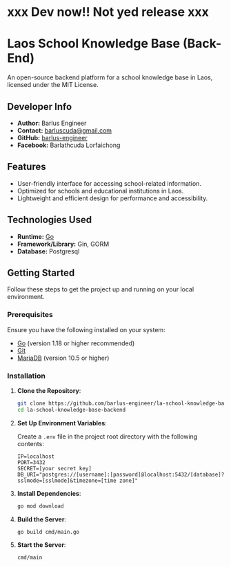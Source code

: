 # xxx Dev now!! Not yed release xxx
# Laos School Knowledge Base (Back-End)

An open-source backend platform for a school knowledge base in Laos, licensed under the MIT License.

## Developer Info
- **Author:** Barlus Engineer
- **Contact:** barluscuda@gmail.com
- **GitHub:** [barlus-engineer](https://github.com/barlus-engineer)
- **Facebook:** Barlathcuda Lorfaichong

## Features

- User-friendly interface for accessing school-related information.
- Optimized for schools and educational institutions in Laos.
- Lightweight and efficient design for performance and accessibility.

## Technologies Used

- **Runtime:** [Go](https://go.dev/)
- **Framework/Library:** Gin, GORM
- **Database:** Postgresql

## Getting Started

Follow these steps to get the project up and running on your local environment.

### Prerequisites

Ensure you have the following installed on your system:

- [Go](https://go.dev/) (version 1.18 or higher recommended)
- [Git](https://git-scm.com/)
- [MariaDB](https://mariadb.org/) (version 10.5 or higher)

### Installation

1. **Clone the Repository**:
   ```bash
   git clone https://github.com/barlus-engineer/la-school-knowledge-base-backend.git
   cd la-school-knowledge-base-backend
   ```

2. **Set Up Environment Variables**:

   Create a `.env` file in the project root directory with the following contents:
   ```env
   IP=localhost
   PORT=3432
   SECRET=[your secret key]
   DB_URI="postgres://[username]:[password]@localhost:5432/[database]?sslmode=[sslmode]&timezone=[time zone]"
   ```

3. **Install Dependencies**:
   ```bash
   go mod download
   ```

4. **Build the Server**:
   ```bash
   go build cmd/main.go
   ```

5. **Start the Server**:
   ```bash
   cmd/main
   ```

<!-- ### Directory Structure

The repository uses a structured layout for clarity:
```
├── cmd/          # Main application entry points
├── config/       # Configuration settings
├── models/       # Database models
├── routes/       # API route definitions
├── services/     # Business logic
├── .env          # Environment variables (ignored by Git)
├── main.go       # Main application file
└── go.mod        # Go module file
```

### Testing

Run tests using:
```bash
go test ./...
```

### Contributing

Contributions are welcome! Feel free to fork the repository and submit a pull request. -->
